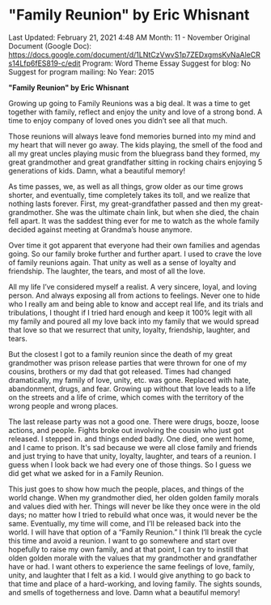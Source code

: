 # "Family Reunion" by Eric Whisnant

Last Updated: February 21, 2021 4:48 AM
Month: 11 - November
Original Document (Google Doc): https://docs.google.com/document/d/1LNtCzVwvS1p7ZEDxgmsKvNaAleCRs14Lfp6fES819-c/edit
Program: Word Theme Essay
Suggest for blog: No
Suggest for program mailing: No
Year: 2015

**"Family Reunion" by Eric Whisnant**

Growing up going to Family Reunions was a big deal. It was a time to get together with family, reflect and enjoy the unity and love of a strong bond. A time to enjoy company of loved ones you didn’t see all that much.

Those reunions will always leave fond memories burned into my mind and my heart that will never go away. The kids playing, the smell of the food and all my great uncles playing music from the bluegrass band they formed, my great grandmother and great grandfather sitting in rocking chairs enjoying 5 generations of kids. Damn, what a beautiful memory!

As time passes, we, as well as all things, grow older as our time grows shorter, and eventually, time completely takes its toll, and we realize that nothing lasts forever. First, my great-grandfather passed and then my great-grandmother. She was the ultimate chain link, but when she died, the chain fell apart. It was the saddest thing ever for me to watch as the whole family decided against meeting at Grandma’s house anymore.

Over time it got apparent that everyone had their own families and agendas going. So our family broke further and further apart. I used to crave the love of family reunions again. That unity as well as a sense of loyalty and friendship. The laughter, the tears, and most of all the love.

All my life I’ve considered myself a realist. A very sincere, loyal, and loving person. And always exposing all from actions to feelings. Never one to hide who I really am and being able to know and accept real life, and its trials and tribulations, I thought if I tried hard enough and keep it 100% legit with all my family and poured all my love back into my family that we would spread that love so that we resurrect that unity, loyalty, friendship, laughter, and tears.

But the closest I got to a family reunion since the death of my great grandmother was prison release parties that were thrown for one of my cousins, brothers or my dad that got released. Times had changed dramatically, my family of love, unity, etc. was gone. Replaced with hate, abandonment, drugs, and fear. Growing up without that love leads to a life on the streets and a life of crime, which comes with the territory of the wrong people and wrong places.

The last release party was not a good one. There were drugs, booze, loose actions, and people. Fights broke out involving the cousin who just got released. I stepped in. and things ended badly. One died, one went home, and I came to prison. It's sad because we were all close family and friends and just trying to have that unity, loyalty, laughter, and tears of a reunion. I guess when I look back we had every one of those things. So I guess we did get what we asked for in a Family Reunion.

This just goes to show how much the people, places, and things of the world change. When my grandmother died, her olden golden family morals and values died with her. Things will never be like they once were in the old days; no matter how I tried to rebuild what once was, it would never be the same. Eventually, my time will come, and I’ll be released back into the world. I will have that option of a “Family Reunion.” I think I’ll break the cycle this time and avoid a reunion. I want to go somewhere and start over hopefully to raise my own family, and at that point, I can try to instill that olden golden morale with the values that my grandmother and grandfather have or had. I want others to experience the same feelings of love, family, unity, and laughter that I felt as a kid. I would give anything to go back to that time and place of a hard-working, and loving family. The sights sounds, and smells of togetherness and love. Damn what a beautiful memory!